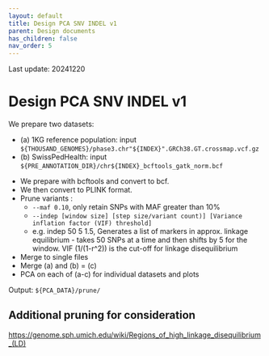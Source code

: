 ```yaml
---
layout: default
title: Design PCA SNV INDEL v1
parent: Design documents
has_children: false
nav_order: 5
---
```


Last update: 20241220

# Design PCA SNV INDEL v1

We prepare two datasets:

- (a) 1KG reference population: input `${THOUSAND_GENOMES}/phase3.chr"${INDEX}".GRCh38.GT.crossmap.vcf.gz`
- (b) SwissPedHealth: input  `${PRE_ANNOTATION_DIR}/chr${INDEX}_bcftools_gatk_norm.bcf`

* We prepare with bcftools and convert to bcf.
* We then convert to PLINK format.
* Prune variants :
    * `--maf 0.10`, only retain SNPs with MAF greater than 10%
    * `--indep [window size] [step size/variant count)] [Variance inflation factor (VIF) threshold]`
    * e.g. indep 50 5 1.5, Generates a list of markers in approx. linkage equilibrium - takes 50 SNPs at a time and then shifts by 5 for the window. VIF     (1/(1-r^2)) is the cut-off for linkage disequilibrium
* Merge to single files
* Merge (a) and (b) = (c)
* PCA on each of (a-c) for individual datasets and plots

Output: `${PCA_DATA}/prune/`

## Additional pruning for consideration

<https://genome.sph.umich.edu/wiki/Regions_of_high_linkage_disequilibrium_(LD)>

